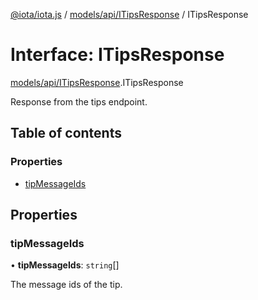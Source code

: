[@iota/iota.js](../README.md) / [models/api/ITipsResponse](../modules/models_api_itipsresponse.md) / ITipsResponse

# Interface: ITipsResponse

[models/api/ITipsResponse](../modules/models_api_itipsresponse.md).ITipsResponse

Response from the tips endpoint.

## Table of contents

### Properties

- [tipMessageIds](models_api_itipsresponse.itipsresponse.md#tipmessageids)

## Properties

### tipMessageIds

• **tipMessageIds**: `string`[]

The message ids of the tip.
